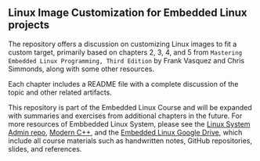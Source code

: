 ## Linux Image Customization for Embedded Linux projects

The repository offers a discussion on customizing Linux images to fit a custom target, primarily based on chapters 2, 3, 4, and 5 from `Mastering Embedded Linux Programming, Third Edition` by Frank Vasquez and Chris Simmonds, along with some other resources.

Each chapter includes a README file with a complete discussion of the topic and other related artifacts.

This repository is part of the Embedded Linux Course and will be expanded with summaries and exercises from additional chapters in the future. For more resources of Embbedded Linux System, please see the [Linux System Admin repo](https://github.com/ziadasem/Linux-System-Admin), [Modern C++](https://github.com/ziadasem/modern-cpp-crash-course), and  the [Embedded Linux Google Drive](https://drive.google.com/drive/folders/1E9dFgduPg2835RwebUoiKIaREmExyoyW), which include all course materials such as handwritten notes, GitHub repositories, slides, and references.